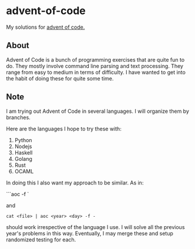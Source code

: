 # advent-of-code

My solutions for [advent of code.](https://adventofcode.com/)

## About

Advent of Code is a bunch of programming exercises that are quite fun to do. They mostly involve command line parsing and text processing.
They range from easy to medium in terms of difficulty. I have wanted to get into the habit of doing these for quite some time.


## Note

I am trying out Advent of Code in several languages. I will organize them by branches.

Here are the languages I hope to try these with:

1. Python
2. Nodejs
3. Haskell
4. Golang
5. Rust
6. OCAML

In doing this I also want my approach to be similar. As in:

```aoc <year> <day> -f <file>`

and

```cat <file> | aoc <year> <day> -f -```

should work irrespective of the language I use. I will solve all the previous year's problems in this way. Eventually, I may merge these and setup randomized testing for each.
